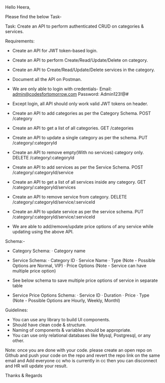 Hello Heera,

Please find the below Task-


Task:  Create an API to perform authenticated CRUD on categories & services.

Requirements:
- Create an API for JWT token-based login.
- Create an API to perform Create/Read/Update/Delete on category.
- Create an API to Create/Read/Update/Delete services in the category.
- Document all the API on Postman.

- We are only able to login with credentials-
    Email: admin@codesfortomorrow.com
    Password: Admin123!@#
- Except login, all API should only work valid JWT tokens on header.

- Create an API to add categories as per the Category Schema.
    POST /category
- Create an API to get a list of all categories.
     GET /categories
- Create an API to update a single category as per the schema.
    PUT /category/:categoryId
- Create an API to remove empty(With no services) category only.
     DELETE /category/:categoryId
- Create an API to add services as per the Service Schema.
    POST /category/:categoryId/service
- Create an API to get a list of all services inside any category.
    GET /category/:categoryId/services
- Create an API to remove service from category.
    DELETE /category/:categoryId/service/:serviceId
- Create an API to update service as per the service schema.
    PUT /category/:categoryId/service/:serviceId
- We are able to add/remove/update price options of any service while updating using the above API.

Schema:-
- Category Schema:
·     Category name

- Service Schema:
·     Category ID
·     Service Name
·     Type  (Note - Possible Options are Normal, VIP)
·     Price Options (Note - Service can have multiple price option)
* See below schema to save multiple price options of service in separate table

- Service Price Options Schema:
·     Service ID
·     Duration
·     Price
·     Type  (Note - Possible Options are Hourly, Weekly, Monthl)

Guidelines:
- You can use any library to build UI components.
- Should have clean code & structure.
- Naming of components & variables should be appropriate.
- You can use only relational databases like Mysql, Postgresql, or any other.


Note: once you are done with your code. please create an open repo on Github and push your code on the repo and revert the repo link on the same email and  Add everyone cc who is currently in cc then you can disconnect and HR will update your result.

Thanks & Regards